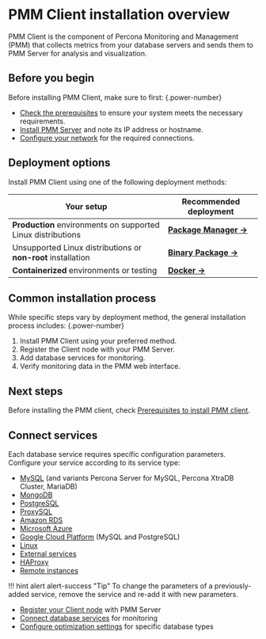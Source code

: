# PMM Client installation overview

PMM Client is the component of Percona Monitoring and Management (PMM) that collects metrics from your database servers and sends them to PMM Server for analysis and visualization.

## Before you begin

Before installing PMM Client, make sure to first: 
{.power-number}

- [Check the prerequisites](prerequisites.md) to ensure your system meets the necessary requirements.
- [Install PMM Server](../install-pmm-server/index.md) and note its IP address or hostname.
- [Configure your network](../plan-pmm-installation/network_and_firewall.md) for the required connections.

## Deployment options

Install PMM Client using one of the following deployment methods:

| **Your setup** | **Recommended deployment** |
|----------------|----------------------------|
| **Production** environments on supported Linux distributions | **[Package Manager →](package_manager.md)** |
| Unsupported Linux distributions or **non-root** installation | **[Binary Package →](binary_package.md)** |
| **Containerized** environments or testing | **[Docker →](docker.md)** |

## Common installation process

While specific steps vary by deployment method, the general installation process includes: 
{.power-number}

1. Install PMM Client using your preferred method.
2. Register the Client node with your PMM Server.
3. Add database services for monitoring.
4. Verify monitoring data in the PMM web interface.

## Next steps

Before installing the PMM client, check [Prerequisites to install PMM client](./prerequisites.md).

## Connect services

Each database service requires specific configuration parameters. Configure your service according to its service type:

- [MySQL](connect-database/mysql/mysql.md) (and variants Percona Server for MySQL, Percona XtraDB Cluster, MariaDB)
- [MongoDB](connect-database/mongodb.md)
- [PostgreSQL](connect-database/postgresql.md)
- [ProxySQL](connect-database/proxysql.md)
- [Amazon RDS](connect-database/aws.md)
- [Microsoft Azure](connect-database/azure.md)
- [Google Cloud Platform](connect-database/google.md) (MySQL and PostgreSQL)
- [Linux](connect-database/linux.md)
- [External services](connect-database/external.md)
- [HAProxy](connect-database/haproxy.md)
- [Remote instances](connect-database/remote.md)

!!! hint alert alert-success "Tip"
    To change the parameters of a previously-added service, remove the service and re-add it with new parameters.

- [Register your Client node](../register-client-node/index.md) with PMM Server
- [Connect database services](connect-database/index.md) for monitoring
- [Configure optimization settings](connect-database/mysql/improve_perf.md) for specific database types
